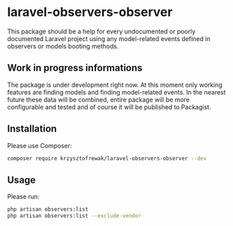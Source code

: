 # laravel-observers-observer
This package should be a help for every undocumented or poorly documented Laravel project using any model-related events defined in observers or models booting methods. 

## Work in progress informations
The package is under development right now. At this moment only working features are finding models and finding model-related events. In the nearest future these data will be combined, entire package will be more configurable and tested and of course it will be published to Packagist.

## Installation
Please use Composer:
```bash
composer require krzysztofrewak/laravel-observers-observer --dev
```

## Usage
Please run:
```bash
php artisan observers:list
php artisan observers:list --exclude-vendor
```
